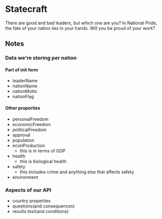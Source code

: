 # Statecraft

There are good and bad leaders, but which one are you? In National Pride, the fate of your nation lies in your hands. Will you be proud of your work?

## Notes

### Data we're storing per nation

#### Part of init form

* leaderName
* nationName
* nationMotto
* nationFlag

#### Other properties

* personalFreedom
* economicFreedom
* politicalFreedom
* approval
* population
* econProduction
  * this is in terms of GDP
* health
  * this is biological health
* safety
  * this includes crime and anything else that affects safety
* environment

### Aspects of our API

* country properties
* questions(and consequences)
* results text(and conditions)
